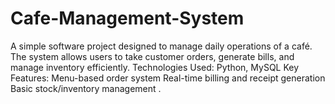 # Cafe-Management-System
A simple software project designed to manage daily operations of a café. The system allows users to take customer orders, generate bills, and manage inventory efficiently. Technologies Used: Python, MySQL Key Features:  Menu-based order system  Real-time billing and receipt generation  Basic stock/inventory management .
